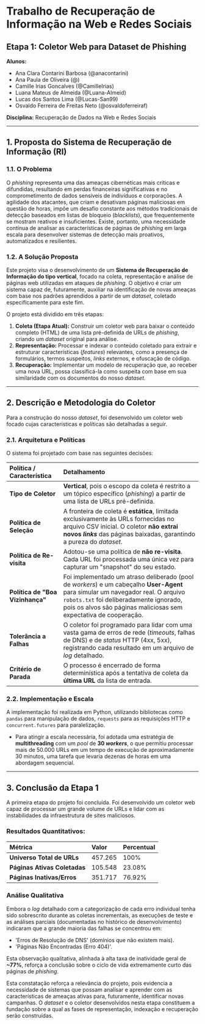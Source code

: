# Trabalho de Recuperação de Informação na Web e Redes Sociais
## Etapa 1: Coletor Web para Dataset de Phishing

**Alunos:**

* Ana Clara Contarini Barbosa (@anacontarini)
* Ana Paula de Oliveira (@)
* Camille Irias Goncalves (@CamilleIrias)
* Luana Mateus de Almeida (@Luana-Almeid)
* Lucas dos Santos Lima (@Lucas-San99)
* Osvaldo Ferreira de Freitas Neto (@osvaldoferreiraf)

**Disciplina:** Recuperação de Dados na Web e Redes Sociais

***

## 1. Proposta do Sistema de Recuperação de Informação (RI)

### 1.1. O Problema

O *phishing* representa uma das ameaças cibernéticas mais críticas e difundidas, resultando em perdas financeiras significativas e no comprometimento de dados sensíveis de indivíduos e corporações. A agilidade dos atacantes, que criam e desativam páginas maliciosas em questão de horas, impõe um desafio constante aos métodos tradicionais de detecção baseados em listas de bloqueio (*blacklists*), que frequentemente se mostram reativos e insuficientes. Existe, portanto, uma necessidade contínua de analisar as características de páginas de *phishing* em larga escala para desenvolver sistemas de detecção mais proativos, automatizados e resilientes.

### 1.2. A Solução Proposta

Este projeto visa o desenvolvimento de um **Sistema de Recuperação de Informação do tipo vertical**, focado na coleta, representação e análise de páginas web utilizadas em ataques de *phishing*. O objetivo é criar um sistema capaz de, futuramente, auxiliar na identificação de novas ameaças com base nos padrões aprendidos a partir de um *dataset*, coletado especificamente para este fim.

O projeto está dividido em três etapas:

1.  **Coleta (Etapa Atual):** Construir um coletor web para baixar o conteúdo completo (HTML) de uma lista pré-definida de URLs de *phishing*, criando um *dataset* original para análise.
2.  **Representação:** Processar e indexar o conteúdo coletado para extrair e estruturar características (*features*) relevantes, como a presença de formulários, termos suspeitos, *links* externos, e ofuscação de código.
3.  **Recuperação:** Implementar um modelo de recuperação que, ao receber uma nova URL, possa classificá-la como suspeita com base em sua similaridade com os documentos do nosso *dataset*.

---

## 2. Descrição e Metodologia do Coletor

Para a construção do nosso *dataset*, foi desenvolvido um coletor web focado cujas características e políticas são detalhadas a seguir.

### 2.1. Arquitetura e Políticas

O sistema foi projetado com base nas seguintes decisões:

| Política / Característica | Detalhamento |
| :--- | :--- |
| **Tipo de Coletor** | **Vertical**, pois o escopo da coleta é restrito a um tópico específico (*phishing*) a partir de uma lista de URLs pré-definida. |
| **Política de Seleção** | A fronteira de coleta é **estática**, limitada exclusivamente às URLs fornecidas no arquivo CSV inicial. O coletor **não extrai novos *links*** das páginas baixadas, garantindo a pureza do *dataset*. |
| **Política de Re-visita** | Adotou-se uma política de **não re-visita**. Cada URL foi processada uma única vez para capturar um "snapshot" do seu estado. |
| **Política de "Boa Vizinhança"** | Foi implementado um atraso deliberado (pool de *workers*) e um cabeçalho **User-Agent** para simular um navegador real. O arquivo `robots.txt` foi deliberadamente ignorado, pois os alvos são páginas maliciosas sem expectativa de cooperação. |
| **Tolerância a Falhas** | O coletor foi programado para lidar com uma vasta gama de erros de rede (*timeouts*, falhas de DNS) e de *status* HTTP (4xx, 5xx), registrando cada resultado em um arquivo de *log* detalhado. |
| **Critério de Parada** | O processo é encerrado de forma determinística após a tentativa de coleta da **última URL** da lista de entrada. |

### 2.2. Implementação e Escala

A implementação foi realizada em Python, utilizando bibliotecas como `pandas` para manipulação de dados, `requests` para as requisições HTTP e `concurrent.futures` para paralelização.

* Para atingir a escala necessária, foi adotada uma estratégia de **multithreading** com um *pool* de **30 *workers***, o que permitiu processar mais de 50.000 URLs em um tempo de execução de aproximadamente 30 minutos, uma tarefa que levaria dezenas de horas em uma abordagem sequencial.

---

## 3. Conclusão da Etapa 1

A primeira etapa do projeto foi concluída. Foi desenvolvido um coletor web capaz de processar um grande volume de URLs e lidar com as instabilidades da infraestrutura de sites maliciosos.

### Resultados Quantitativos:

| Métrica | Valor | Percentual |
| :--- | :--- | :--- |
| **Universo Total de URLs** | 457.265 | 100% |
| **Páginas Ativas Coletadas** | 105.548 | 23.08% |
| **Páginas Inativas/Erros** | 351.717 | 76.92% |

### Análise Qualitativa

Embora o *log* detalhado com a categorização de cada erro individual tenha sido sobrescrito durante as coletas incrementais, as execuções de teste e as análises parciais (documentadas no histórico de desenvolvimento) indicaram que a grande maioria das falhas se concentrou em:

* 'Erros de Resolução de DNS' (domínios que não existem mais).
* 'Páginas Não Encontradas (Erro 404)'.

Esta observação qualitativa, alinhada à alta taxa de inatividade geral de **~77%**, reforça a conclusão sobre o ciclo de vida extremamente curto das páginas de *phishing*.

Esta constatação reforça a relevância do projeto, pois evidencia a necessidade de sistemas que possam analisar e aprender com as características de ameaças ativas para, futuramente, identificar novas campanhas. O *dataset* e o coletor desenvolvidos nesta etapa constituem a fundação sobre a qual as fases de representação, indexação e recuperação serão construídas.